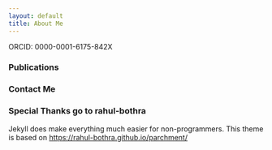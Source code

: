 ```yaml
---
layout: default
title: About Me
---
```

ORCID: 0000-0001-6175-842X

### Publications

### Contact Me

### Special Thanks go to rahul-bothra

Jekyll does make everything much easier for non-programmers. This theme is based on https://rahul-bothra.github.io/parchment/
